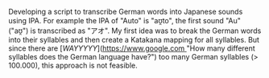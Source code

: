 Developing a script to transcribe German words into Japanese sounds using IPA. 
For example the IPA of "Auto" is "aʊ̯to", the first sound "Au" ("aʊ̯") is transcribed as "アオ". My first idea was to break the German words into their syllables and then create a Katakana mapping for all syllables. But since there are [*WAYYYYY*]([https://www.google.com ](https://german.stackexchange.com/questions/70223/how-many-different-syllables-does-the-german-language-have)"How many different syllables does the German language have?") too many German syllables (> 100.000), this approach is not feasible.
